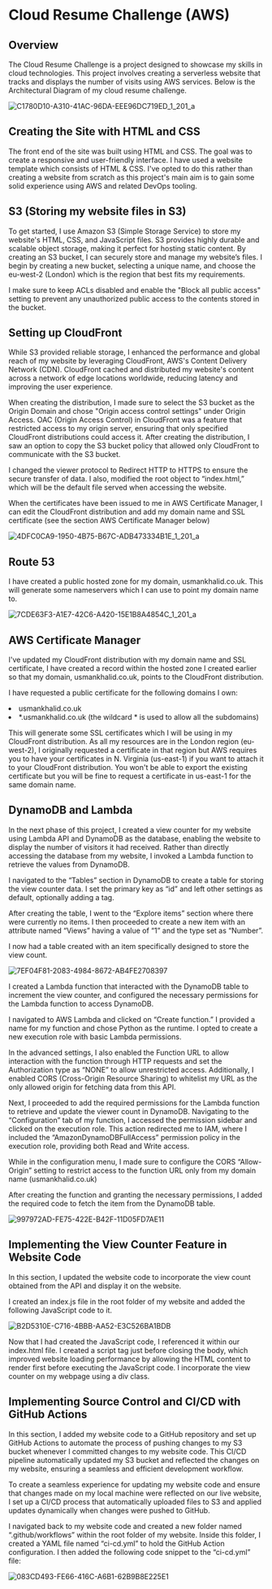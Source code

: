 # Cloud Resume Challenge (AWS)

## Overview

The Cloud Resume Challenge is a project designed to showcase my skills in cloud technologies. This project involves creating a serverless website that tracks and displays the number of visits using AWS services. Below is the Architectural Diagram of my cloud resume challenge. 

![C1780D10-A310-41AC-96DA-EEE96DC719ED_1_201_a](https://github.com/usmankhalid98/cloud-resume/assets/44751712/23154eb3-bb45-4343-a469-3b4559b63f3c)

## Creating the Site with HTML and CSS

The front end of the site was built using HTML and CSS. The goal was to create a responsive and user-friendly interface. I have used a website template which consists of HTML & CSS. I've opted to do this rather than creating a website from scratch as this project's main aim is to gain some solid experience using AWS and related DevOps tooling.

## S3 (Storing my website files in S3)

To get started, I use Amazon S3 (Simple Storage Service) to store my website's HTML, CSS, and JavaScript files. S3 provides highly durable and scalable object storage, making it perfect for hosting static content. By creating an S3 bucket, I can securely store and manage my website’s files. I begin by creating a new bucket, selecting a unique name, and choose the eu-west-2 (London) which is the region that best fits my requirements.

I make sure to keep ACLs disabled and enable the "Block all public access" setting to prevent any unauthorized public access to the contents stored in the bucket.

## Setting up CloudFront

While S3 provided reliable storage, I enhanced the performance and global reach of my website by leveraging CloudFront, AWS's Content Delivery Network (CDN). CloudFront cached and distributed my website's content across a network of edge locations worldwide, reducing latency and improving the user experience.

When creating the distribution, I made sure to select the S3 bucket as the Origin Domain and chose "Origin access control settings" under Origin Access. OAC (Origin Access Control) in CloudFront was a feature that restricted access to my origin server, ensuring that only specified CloudFront distributions could access it. After creating the distribution, I saw an option to copy the S3 bucket policy that allowed only CloudFront to communicate with the S3 bucket.

I changed the viewer protocol to Redirect HTTP to HTTPS to ensure the secure transfer of data.
I also, modified the root object to “index.html,” which will be the default file served when accessing the website.

When the certificates have been issued to me in AWS Certificate Manager, I can edit the CloudFront distribution and add my domain name and SSL certificate (see the section AWS Certificate Manager below)

![4DFC0CA9-1950-4B75-B67C-ADB473334B1E_1_201_a](https://github.com/usmankhalid98/cloud-resume/assets/44751712/34e200bd-51f7-463d-adcc-46780237994f)

## Route 53

I have created a public hosted zone for my domain, usmankhalid.co.uk. This will generate some nameservers which I can use to point my domain name to.


![7CDE63F3-A1E7-42C6-A420-15E1B8A4854C_1_201_a](https://github.com/usmankhalid98/cloud-resume/assets/44751712/84e3d34a-0f65-4139-ad68-6d95a0b4c918)

## AWS Certificate Manager

I've updated my CloudFront distribution with my domain name and SSL certificate, I have created a record within the hosted zone I created earlier so that my domain, usmankhalid.co.uk, points to the CloudFront distribution.

I have requested a public certificate for the following domains I own:

<li>usmankhalid.co.uk</li>
<li>*.usmankhalid.co.uk (the wildcard * is used to allow all the subdomains)</li>


This will generate some SSL certificates which I will be using in my CloudFront distribution. As all my resources are in the London region (eu-west-2), I originally requested a certificate in that region but AWS requires you to have your certificates in N. Virginia (us-east-1) if you want to attach it to your CloudFront distribution. You won't be able to export the existing certificate but you will be fine to request a certificate in us-east-1 for the same domain name.

## DynamoDB and Lambda 

In the next phase of this project, I created a view counter for my website using Lambda API and DynamoDB as the database, enabling the website to display the number of visitors it had received. Rather than directly accessing the database from my website, I invoked a Lambda function to retrieve the values from DynamoDB.

I navigated to the “Tables” section in DynamoDB to create a table for storing the view counter data. I set the primary key as “id” and left other settings as default, optionally adding a tag.

After creating the table, I went to the “Explore items” section where there were currently no items. I then proceeded to create a new item with an attribute named “Views” having a value of “1” and the type set as “Number”.

I now had a table created with an item specifically designed to store the view count.

![7EF04F81-2083-4984-8672-AB4FE2708397](https://github.com/usmankhalid98/cloud-resume/assets/44751712/b003ea79-fa52-45df-8734-1ae54e2cc8b0)


I created a Lambda function that interacted with the DynamoDB table to increment the view counter, and configured the necessary permissions for the Lambda function to access DynamoDB.

I navigated to AWS Lambda and clicked on “Create function.” I provided a name for my function and chose Python as the runtime. I opted to create a new execution role with basic Lambda permissions.

In the advanced settings, I also enabled the Function URL to allow interaction with the function through HTTP requests and set the Authorization type as “NONE” to allow unrestricted access. Additionally, I enabled CORS (Cross-Origin Resource Sharing) to whitelist my URL as the only allowed origin for fetching data from this API.

Next, I proceeded to add the required permissions for the Lambda function to retrieve and update the viewer count in DynamoDB. Navigating to the “Configuration” tab of my function, I accessed the permission sidebar and clicked on the execution role. This action redirected me to IAM, where I included the “AmazonDynamoDBFullAccess” permission policy in the execution role, providing both Read and Write access.

While in the configuration menu, I made sure to configure the CORS “Allow-Origin” setting to restrict access to the function URL only from my domain name (usmankhalid.co.uk)

After creating the function and granting the necessary permissions, I added the required code to fetch the item from the DynamoDB table.

![997972AD-FE75-422E-B42F-11D05FD7AE11](https://github.com/usmankhalid98/cloud-resume/assets/44751712/855ea181-29f2-4e38-a87a-f9c0a0b25aab)

## Implementing the View Counter Feature in Website Code

In this section, I updated the website code to incorporate the view count obtained from the API and display it on the website.

I created an index.js file in the root folder of my website and added the following JavaScript code to it.

![B2D5310E-C716-4BBB-AA52-E3C526BA1BDB](https://github.com/usmankhalid98/cloud-resume/assets/44751712/ebf9e852-b1ae-4e67-9028-c1ce2830e217)

Now that I had created the JavaScript code, I referenced it within our index.html file. I created a script tag just before closing the body, which improved website loading performance by allowing the HTML content to render first before executing the JavaScript code. I incorporate the view counter on my webpage using a div class.

## Implementing Source Control and CI/CD with GitHub Actions

In this section, I added my website code to a GitHub repository and set up GitHub Actions to automate the process of pushing changes to my S3 bucket whenever I committed changes to my website code. This CI/CD pipeline automatically updated my S3 bucket and reflected the changes on my website, ensuring a seamless and efficient development workflow.

To create a seamless experience for updating my website code and ensure that changes made on my local machine were reflected on our live website, I set up a CI/CD process that automatically uploaded files to S3 and applied updates dynamically when changes were pushed to GitHub.

I navigated back to my website code and created a new folder named “.github/workflows” within the root folder of my website. Inside this folder, I created a YAML file named “ci-cd.yml” to hold the GitHub Action configuration. I then added the following code snippet to the “ci-cd.yml” file:

![083CD493-FE66-416C-A6B1-62B9B8E225E1](https://github.com/usmankhalid98/cloud-resume/assets/44751712/876e2d35-667d-41fa-b47d-0c248610b53d)

